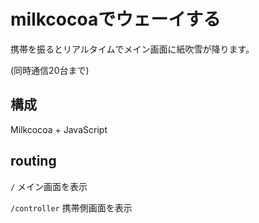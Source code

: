 # milkcocoaでウェーイする

携帯を振るとリアルタイムでメイン画面に紙吹雪が降ります。

(同時通信20台まで)


## 構成

Milkcocoa + JavaScript

## routing

`/` メイン画面を表示  

`/controller` 携帯側画面を表示  
